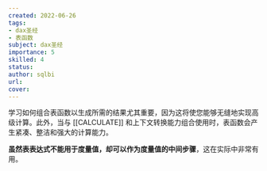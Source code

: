 ```yaml
---
created: 2022-06-26
tags: 
- dax圣经 
- 表函数
subject: dax圣经
importance: 5
skilled: 4
status: 
author: sqlbi
url: 
cover: 
---
```


学习如何组合表函数以生成所需的结果尤其重要，因为这将使您能够无缝地实现高级计算。此外，当与 [[CALCULATE]] 和上下文转换能力组合使用时，表函数会产生紧凑、整洁和强大的计算能力。

**虽然表表达式不能用于度量值，却可以作为度量值的中间步骤**，这在实际中非常有用。